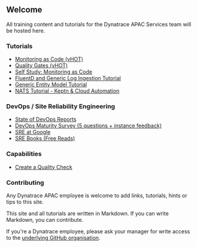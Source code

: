 ## Welcome

All training content and tutorials for the Dynatrace APAC Services team will be hosted here.

### Tutorials

- [Monitoring as Code (vHOT)](tutorials/mac/)
- [Quality Gates (vHOT)](tutorials/qualitygates/)
- [Self Study: Monitoring as Code](tutorials/mac_selfstudy/)
- [FluentD and Generic Log Ingestion Tutorial](tutorials/fluentd/)
- [Generic Entity Model Tutorial](tutorials/generic-entity-model-tutorial/)
- [NATS Tutorial - Keptn & Cloud Automation](tutorials/nats-tutorial/)

### DevOps / Site Reliability Engineering

- [State of DevOps Reports](https://www.devops-research.com/research.html#reports)
- [DevOps Maturity Survey (5 questions + instance feedback)](https://www.devops-research.com/quickcheck.html)
- [SRE at Google](https://sre.google/)
- [SRE Books (Free Reads)](https://sre.google/books/)

### Capabilities
- [Create a Quality Check](https://dt-apac-services.github.io/site/createqualitycheck.html)

### Contributing

Any Dynatrace APAC employee is welcome to add links, tutorials, hints or tips to this site.

This site and all tutorials are written in Markdown. If you can write Markdown, you can contribute.

If you're a Dynatrace employee, please ask your manager for write access to the [underlying GitHub organisation](https://github.com/dt-apac-services).
